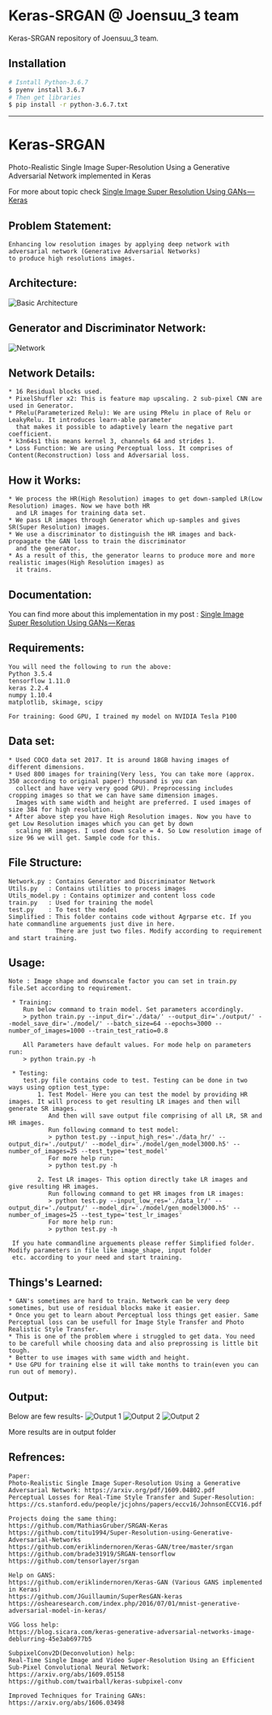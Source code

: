 # Keras-SRGAN @ Joensuu_3 team

Keras-SRGAN repository of Joensuu_3 team.

## Installation
```bash
# Isntall Python-3.6.7
$ pyenv install 3.6.7
# Then get libraries
$ pip install -r python-3.6.7.txt
```

---
# Keras-SRGAN
Photo-Realistic Single Image Super-Resolution Using a Generative Adversarial Network implemented in Keras

For more about topic check [Single Image Super Resolution Using GANs — Keras](https://medium.com/@birla.deepak26/single-image-super-resolution-using-gans-keras-aca310f33112)

## Problem Statement:
    Enhancing low resolution images by applying deep network with adversarial network (Generative Adversarial Networks) 
    to produce high resolutions images.
    
## Architecture:
    
![Basic Architecture](./Architecture_images/architecture.jpg)
    
## Generator and Discriminator Network:
    
![Network](./Architecture_images/network.jpg)
    
## Network Details:
    * 16 Residual blocks used.
    * PixelShuffler x2: This is feature map upscaling. 2 sub-pixel CNN are used in Generator.
    * PRelu(Parameterized Relu): We are using PRelu in place of Relu or LeakyRelu. It introduces learn-able parameter 
      that makes it possible to adaptively learn the negative part coefficient.
    * k3n64s1 this means kernel 3, channels 64 and strides 1.
    * Loss Function: We are using Perceptual loss. It comprises of Content(Reconstruction) loss and Adversarial loss.
    
## How it Works:
    * We process the HR(High Resolution) images to get down-sampled LR(Low Resolution) images. Now we have both HR 
      and LR images for training data set.
    * We pass LR images through Generator which up-samples and gives SR(Super Resolution) images.
    * We use a discriminator to distinguish the HR images and back-propagate the GAN loss to train the discriminator
      and the generator.
    * As a result of this, the generator learns to produce more and more realistic images(High Resolution images) as 
      it trains.
    
## Documentation:
You can find more about this implementation in my post : [Single Image Super Resolution Using GANs — Keras](https://medium.com/@birla.deepak26/single-image-super-resolution-using-gans-keras-aca310f33112)
    

## Requirements:

    You will need the following to run the above:
    Python 3.5.4
    tensorflow 1.11.0
    keras 2.2.4
    numpy 1.10.4
    matplotlib, skimage, scipy
    
    For training: Good GPU, I trained my model on NVIDIA Tesla P100
    
## Data set:

    * Used COCO data set 2017. It is around 18GB having images of different dimensions.
    * Used 800 images for training(Very less, You can take more (approx. 350 according to original paper) thousand is you can
      collect and have very very good GPU). Preprocessing includes cropping images so that we can have same dimension images. 
      Images with same width and height are preferred. I used images of size 384 for high resolution.
    * After above step you have High Resolution images. Now you have to get Low Resolution images which you can get by down 
      scaling HR images. I used down scale = 4. So Low resolution image of size 96 we will get. Sample code for this.
      
## File Structure:

    Network.py : Contains Generator and Discriminator Network
    Utils.py   : Contains utilities to process images
    Utils_model.py : Contains optimizer and content loss code
    train.py   : Used for training the model
    test.py    : To test the model
    Simplified : This folder contains code without Agrparse etc. If you hate commandline arguements just dive in here.
                 There are just two files. Modify according to requirement and start training.
      
## Usage:
    
    Note : Image shape and downscale factor you can set in train.py file.Set according to requirement.
    
     * Training:
        Run below command to train model. Set parameters accordingly.
        > python train.py --input_dir='./data/' --output_dir='./output/' --model_save_dir='./model/' --batch_size=64 --epochs=3000 --number_of_images=1000 --train_test_ratio=0.8
        
        All Parameters have default values. For mode help on parameters run:
        > python train.py -h
        
     * Testing:
        test.py file contains code to test. Testing can be done in two ways using option test_type:
            1. Test Model- Here you can test the model by providing HR images. It will process to get resulting LR images and then will generate SR images.
               And then will save output file comprising of all LR, SR and HR images.
               Run following command to test model:
               > python test.py --input_high_res='./data_hr/' --output_dir='./output/' --model_dir='./model/gen_model3000.h5' --number_of_images=25 --test_type='test_model'
               For more help run:
               > python test.py -h
               
            2. Test LR images- This option directly take LR images and give resulting HR images.
               Run following command to get HR images from LR images:
               > python test.py --input_low_res='./data_lr/' --output_dir='./output/' --model_dir='./model/gen_model3000.h5' --number_of_images=25 --test_type='test_lr_images'
               For more help run:
               > python test.py -h
          
     If you hate commandline arguements please reffer Simplified folder. Modify parameters in file like image_shape, input folder
     etc. according to your need and start training.
               
## Things's Learned:

    * GAN's sometimes are hard to train. Network can be very deep sometimes, but use of residual blocks make it easier.
    * Once you get to learn about Perceptual loss things get easier. Same Perceptual loss can be usefull for Image Style Transfer and Photo Realistic Style Transfer.
    * This is one of the problem where i struggled to get data. You need to be carefull while choosing data and also preprossing is little bit tough.
    * Better to use images with same width and height.
    * Use GPU for training else it will take months to train(even you can run out of memory).
    
## Output:

Below are few results-
![Output 1](./output/gan_generated_image_epoch_1110.png)
![Output 2](./output/gan_generated_image_epoch_2580.png)
![Output 2](./output/gan_generated_image_epoch_770.png)
    
More results are in output folder

## Refrences:

    Paper:
    Photo-Realistic Single Image Super-Resolution Using a Generative Adversarial Network: https://arxiv.org/pdf/1609.04802.pdf
    Perceptual Losses for Real-Time Style Transfer and Super-Resolution: https://cs.stanford.edu/people/jcjohns/papers/eccv16/JohnsonECCV16.pdf
    
    Projects doing the same thing:
    https://github.com/MathiasGruber/SRGAN-Keras
    https://github.com/titu1994/Super-Resolution-using-Generative-Adversarial-Networks
    https://github.com/eriklindernoren/Keras-GAN/tree/master/srgan
    https://github.com/brade31919/SRGAN-tensorflow
    https://github.com/tensorlayer/srgan
     
    Help on GANS:
    https://github.com/eriklindernoren/Keras-GAN (Various GANS implemented in Keras)
    https://github.com/JGuillaumin/SuperResGAN-keras
    https://oshearesearch.com/index.php/2016/07/01/mnist-generative-adversarial-model-in-keras/
    
    VGG loss help:
    https://blog.sicara.com/keras-generative-adversarial-networks-image-deblurring-45e3ab6977b5
    
    SubpixelConv2D(Deconvolution) help:
    Real-Time Single Image and Video Super-Resolution Using an Efficient Sub-Pixel Convolutional Neural Network: https://arxiv.org/abs/1609.05158
    https://github.com/twairball/keras-subpixel-conv
    
    Improved Techniques for Training GANs:
    https://arxiv.org/abs/1606.03498
    


               
